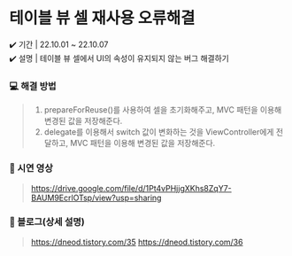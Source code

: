 # 테이블 뷰 셀 재사용 오류해결
✔️ 기간 | 22.10.01 ~ 22.10.07  
✔️ 설명 | 테이블 뷰 셀에서 UI의 속성이 유지되지 않는 버그 해결하기

### 💻 해결 방법
> 1) prepareForReuse()를 사용하여 셀을 초기화해주고, MVC 패턴을 이용해 변경된 값을 저장해준다.
> 2) delegate를 이용해서 switch 값이 변화하는 것을 ViewController에게 전달하고, MVC 패턴을 이용해 변경된 값을 저장해준다. 


### 📱 시연 영상
> https://drive.google.com/file/d/1Pt4vPHjjgXKhs8ZqY7-BAUM9EcrlOTsp/view?usp=sharing

### 🔗 블로그(상세 설명)
> https://dneod.tistory.com/35
> https://dneod.tistory.com/36
